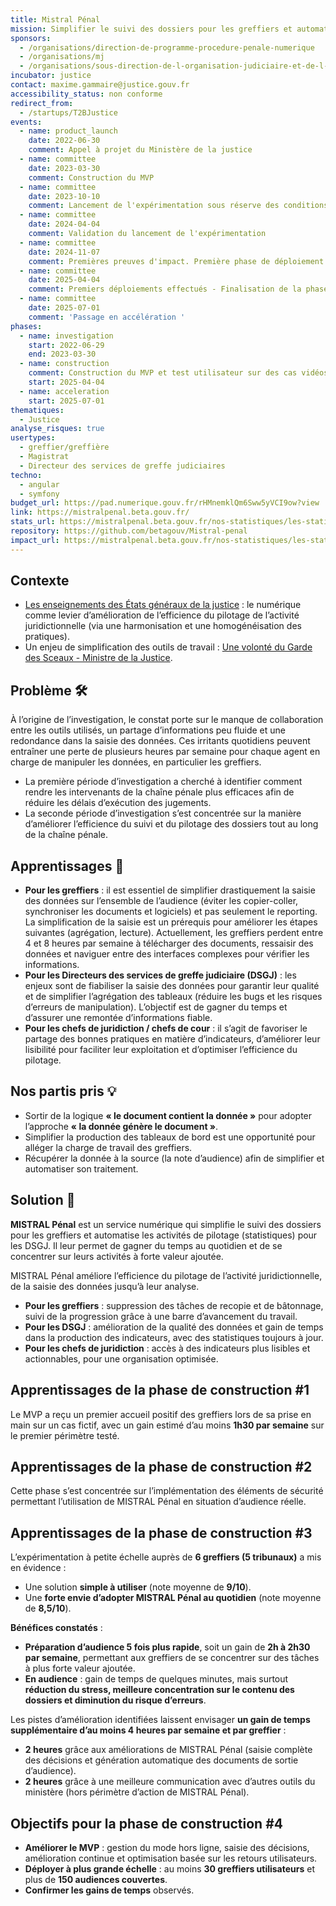 ```yaml
---
title: Mistral Pénal
mission: Simplifier le suivi des dossiers pour les greffiers et automatiser les activités de pilotage (statistiques) pour les DSGJ
sponsors:
  - /organisations/direction-de-programme-procedure-penale-numerique
  - /organisations/mj
  - /organisations/sous-direction-de-l-organisation-judiciaire-et-de-l-innovation-oji-4-direction-des-services-judiciaires
incubator: justice
contact: maxime.gammaire@justice.gouv.fr
accessibility_status: non conforme
redirect_from:
  - /startups/T2BJustice
events:
  - name: product_launch
    date: 2022-06-30
    comment: Appel à projet du Ministère de la justice
  - name: committee
    date: 2023-03-30
    comment: Construction du MVP
  - name: committee
    date: 2023-10-10
    comment: Lancement de l'expérimentation sous réserve des conditions de sécurité
  - name: committee
    date: 2024-04-04
    comment: Validation du lancement de l'expérimentation
  - name: committee
    date: 2024-11-07
    comment: Premières preuves d'impact. Première phase de déploiement
  - name: committee
    date: 2025-04-04
    comment: Premiers déploiements effectués - Finalisation de la phase de construction actée fin juin 2025
  - name: committee
    date: 2025-07-01
    comment: 'Passage en accélération '
phases:
  - name: investigation
    start: 2022-06-29
    end: 2023-03-30
  - name: construction
    comment: Construction du MVP et test utilisateur sur des cas vidéos
    start: 2025-04-04
  - name: acceleration
    start: 2025-07-01
thematiques:
  - Justice
analyse_risques: true
usertypes:
  - greffier/greffière
  - Magistrat
  - Directeur des services de greffe judiciaires
techno:
  - angular
  - symfony
budget_url: https://pad.numerique.gouv.fr/rHMnemklQm6Sww5yVCI9ow?view
link: https://mistralpenal.beta.gouv.fr/
stats_url: https://mistralpenal.beta.gouv.fr/nos-statistiques/les-statistiques-dusage/
repository: https://github.com/betagouv/Mistral-penal
impact_url: https://mistralpenal.beta.gouv.fr/nos-statistiques/les-statistiques-dimpact/
---
```

## **Contexte**

- [Les enseignements des États généraux de la justice](http://www.justice.gouv.fr/plan-daction-pour-la-justice-13010/) : le numérique comme levier d’amélioration de l’efficience du pilotage de l’activité juridictionnelle (via une harmonisation et une homogénéisation des pratiques).
- Un enjeu de simplification des outils de travail : [Une volonté du Garde des Sceaux - Ministre de la Justice](http://www.presse.justice.gouv.fr/discours-10093/discours-de-2023-13026/presentation-du-second-plan-de-transformation-numerique-34759.html).

## **Problème 🛠**

À l’origine de l’investigation, le constat porte sur le manque de collaboration entre les outils utilisés, un partage d’informations peu fluide et une redondance dans la saisie des données. Ces irritants quotidiens peuvent entraîner une perte de plusieurs heures par semaine pour chaque agent en charge de manipuler les données, en particulier les greffiers.

- La première période d’investigation a cherché à identifier comment rendre les intervenants de la chaîne pénale plus efficaces afin de réduire les délais d’exécution des jugements.
- La seconde période d’investigation s’est concentrée sur la manière d’améliorer l’efficience du suivi et du pilotage des dossiers tout au long de la chaîne pénale.

## **Apprentissages 🔎**

- **Pour les greffiers** : il est essentiel de simplifier drastiquement la saisie des données sur l’ensemble de l’audience (éviter les copier-coller, synchroniser les documents et logiciels) et pas seulement le reporting. La simplification de la saisie est un prérequis pour améliorer les étapes suivantes (agrégation, lecture). Actuellement, les greffiers perdent entre 4 et 8 heures par semaine à télécharger des documents, ressaisir des données et naviguer entre des interfaces complexes pour vérifier les informations.
- **Pour les Directeurs des services de greffe judiciaire (DSGJ)** : les enjeux sont de fiabiliser la saisie des données pour garantir leur qualité et de simplifier l’agrégation des tableaux (réduire les bugs et les risques d’erreurs de manipulation). L’objectif est de gagner du temps et d’assurer une remontée d’informations fiable.
- **Pour les chefs de juridiction / chefs de cour** : il s’agit de favoriser le partage des bonnes pratiques en matière d’indicateurs, d’améliorer leur lisibilité pour faciliter leur exploitation et d’optimiser l’efficience du pilotage.

## **Nos partis pris 💡**

- Sortir de la logique **« le document contient la donnée »** pour adopter l’approche **« la donnée génère le document »**.
- Simplifier la production des tableaux de bord est une opportunité pour alléger la charge de travail des greffiers.
- Récupérer la donnée à la source (la note d’audience) afin de simplifier et automatiser son traitement.

## **Solution 🎯**

**MISTRAL Pénal** est un service numérique qui simplifie le suivi des dossiers pour les greffiers et automatise les activités de pilotage (statistiques) pour les DSGJ. Il leur permet de gagner du temps au quotidien et de se concentrer sur leurs activités à forte valeur ajoutée.

MISTRAL Pénal améliore l’efficience du pilotage de l’activité juridictionnelle, de la saisie des données jusqu’à leur analyse.

- **Pour les greffiers** : suppression des tâches de recopie et de bâtonnage, suivi de la progression grâce à une barre d’avancement du travail.
- **Pour les DSGJ** : amélioration de la qualité des données et gain de temps dans la production des indicateurs, avec des statistiques toujours à jour.
- **Pour les chefs de juridiction** : accès à des indicateurs plus lisibles et actionnables, pour une organisation optimisée.

## **Apprentissages de la phase de construction #1**

Le MVP a reçu un premier accueil positif des greffiers lors de sa prise en main sur un cas fictif, avec un gain estimé d’au moins **1h30 par semaine** sur le premier périmètre testé.

## **Apprentissages de la phase de construction #2**

Cette phase s’est concentrée sur l’implémentation des éléments de sécurité permettant l’utilisation de MISTRAL Pénal en situation d’audience réelle.

## **Apprentissages de la phase de construction #3**

L’expérimentation à petite échelle auprès de **6 greffiers (5 tribunaux)** a mis en évidence :

- Une solution **simple à utiliser** (note moyenne de **9/10**).
- Une **forte envie d’adopter MISTRAL Pénal au quotidien** (note moyenne de **8,5/10**).

**Bénéfices constatés** :

- **Préparation d’audience 5 fois plus rapide**, soit un gain de **2h à 2h30 par semaine**, permettant aux greffiers de se concentrer sur des tâches à plus forte valeur ajoutée.
- **En audience** : gain de temps de quelques minutes, mais surtout **réduction du stress, meilleure concentration sur le contenu des dossiers et diminution du risque d’erreurs**.

Les pistes d’amélioration identifiées laissent envisager **un gain de temps supplémentaire d’au moins 4 heures par semaine et par greffier** :

- **2 heures** grâce aux améliorations de MISTRAL Pénal (saisie complète des décisions et génération automatique des documents de sortie d’audience).
- **2 heures** grâce à une meilleure communication avec d’autres outils du ministère (hors périmètre d’action de MISTRAL Pénal).

## **Objectifs pour la phase de construction #4**

- **Améliorer le MVP** : gestion du mode hors ligne, saisie des décisions, amélioration continue et optimisation basée sur les retours utilisateurs.
- **Déployer à plus grande échelle** : au moins **30 greffiers utilisateurs** et plus de **150 audiences couvertes**.
- **Confirmer les gains de temps** observés.
